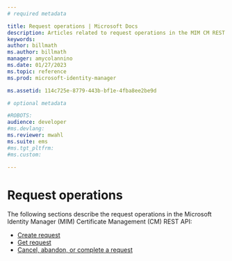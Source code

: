 ```yaml
---
# required metadata

title: Request operations | Microsoft Docs
description: Articles related to request operations in the MIM CM REST API.
keywords:
author: billmath
ms.author: billmath
manager: amycolannino
ms.date: 01/27/2023
ms.topic: reference
ms.prod: microsoft-identity-manager

ms.assetid: 114c725e-8779-443b-bf1e-4fba8ee2be9d

# optional metadata

#ROBOTS:
audience: developer
#ms.devlang:
ms.reviewer: mwahl
ms.suite: ems
#ms.tgt_pltfrm:
#ms.custom:

---
```


# Request operations
The following sections describe the request operations in the Microsoft Identity Manager (MIM) Certificate Management (CM) REST API:

- [Create request](create-request.md)
- [Get request](get-request.md)
- [Cancel, abandon, or complete a request](cancel-abandon-complete-request.md)
